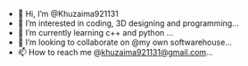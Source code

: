 - 👋 Hi, I’m @Khuzaima921131
- 👀 I’m interested in coding, 3D designing and programming...
- 🌱 I’m currently learning  c++ and python ...
- 💞️ I’m looking to collaborate on @my own softwarehouse...
- 📫 How to reach me @khuzaima921131@gmail.com...

<!---
Khuzaima921131/Khuzaima921131 is a ✨ special ✨ repository because its `README.md` (this file) appears on your GitHub profile.
You can click the Preview link to take a look at your changes.
--->
